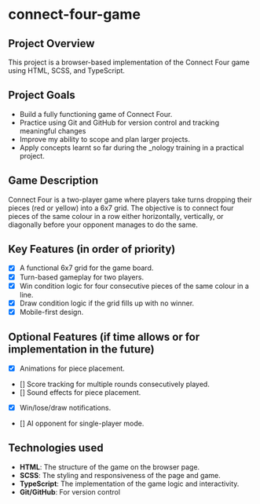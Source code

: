 # connect-four-game

## Project Overview
This project is a browser-based implementation of the Connect Four game using HTML, SCSS, and TypeScript.

## Project Goals
- Build a fully functioning game of Connect Four.
- Practice using Git and GitHub for version control and tracking meaningful changes
- Improve my ability to scope and plan larger projects.
- Apply concepts learnt so far during the _nology training in a practical project.

## Game Description
Connect Four is a two-player game where players take turns dropping their pieces (red or yellow) into a 6x7 grid. The objective is to connect four pieces of the same colour in a row either horizontally, vertically, or diagonally before your opponent manages to do the same. 

## Key Features (in order of priority)
- [x] A functional 6x7 grid for the game board.
- [x] Turn-based gameplay for two players.
- [x] Win condition logic for four consecutive pieces of the same colour in a line.
- [x] Draw condition logic if the grid fills up with no winner.
- [x] Mobile-first design.

## Optional Features (if time allows or for implementation in the future)
- [x] Animations for piece placement.
- [] Score tracking for multiple rounds consecutively played.
- [] Sound effects for piece placement.
- [x] Win/lose/draw notifications.
- [] AI opponent for single-player mode.

## Technologies used
- **HTML**: The structure of the game on the browser page.
- **SCSS**: The styling and responsiveness of the page and game.
- **TypeScript**: The implementation of the game logic and interactivity.
- **Git/GitHub**: For version control